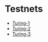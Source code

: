 # Testnets

* [Turing-1](https://github.com/sentinel-official/docs/tree/master/guides/testnets/turing-1 "Turing-1")
* [Turing-2](https://github.com/sentinel-official/docs/tree/master/guides/testnets/turing-2 "Turing-2")
* [Turing-3](https://github.com/sentinel-official/docs/tree/master/guides/testnets/turing-3 "Turing-3")
